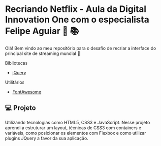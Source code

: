 # **Recriando Netflix - Aula da Digital Innovation One com o especialista Felipe Aguiar** :woman: :books:

Olá! Bem vindo ao meu repositório para o desafio de recriar a interface do principal site de streaming mundial :wave:

 Bibliotecas

 - [jQuery](https://owlcarousel2.github.io/OwlCarousel2/)
 
 
 Utilitários
 - [FontAwesome](https://fontawesome.com/)

 ## 💻 Projeto

Utilizando tecnologias como HTML5, CSS3 e JavaScript. Nesse projeto aprendi a estruturar um layout, técnicas de CSS3 com containers e variáveis, como posicionar os elementos com Flexbox e como utilizar plugins JQuery a favor da sua aplicação.
